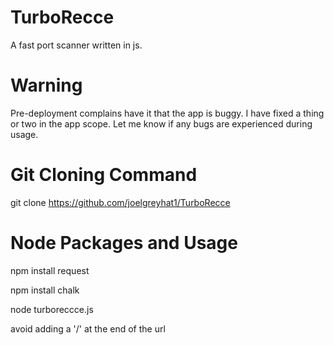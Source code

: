 # TurboRecce
A fast port scanner written in js.
# Warning
Pre-deployment complains have it that the app is buggy. I have fixed a thing or two in the app scope. Let me know if any bugs are experienced during usage.
# Git Cloning Command
git clone https://github.com/joelgreyhat1/TurboRecce
# Node Packages and Usage
npm install request


npm install chalk

node turboreccce.js<url>

avoid adding a '/' at the end of the url


